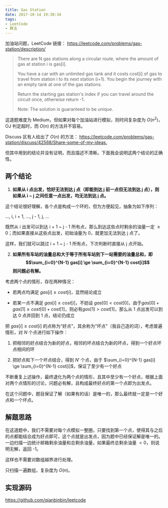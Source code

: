 ```yaml
---
title: Gas Station
date: 2017-10-14 19:30:34
tags:
- LeetCode
- 算法
---
```


加油站问题，LeetCode 链接：
<https://leetcode.com/problems/gas-station/description/>

> There are N gas stations along a circular route, where the amount of gas at station i is gas[i].
>
> You have a car with an unlimited gas tank and it costs cost[i] of gas to travel from station i to its next station (i+1). You begin the journey with an empty tank at one of the gas stations.
>
> Return the starting gas station's index if you can travel around the circuit once, otherwise return -1.
>
> Note:
> The solution is guaranteed to be unique.

这道题难度为 Medium，但如果对每个加油站进行模拟，则时间复杂度为 $O(n^2)$，OJ 判定超时，而 $O(n)$ 的方法并不容易。

Discuss 区有人给出了 $O(n)$ 的方法：
<https://leetcode.com/problems/gas-station/discuss/42568/Share-some-of-my-ideas.>

但其中用到的结论并没有证明，而且描述不清晰。下面我会说明这两个结论的正确性。

<!-- more -->

## 两个结论

1. **如果从 i 点出发，恰好无法到达 j 点（即能到达 j 前一点但无法到达 j 点），则如果从 i ~ j 之间任意一点出发，均无法到达 j 点。**

  这个结论很好理解，各个点是构成一个环的，但为方便起见，抽象为如下序列：

  ..., i, i + 1, ..., j - 1, j, ...

  既然从 i 出发可以到达 i + 1 ~ j - 1 所有点，那么到达这些点时剩余的油量一定 $\ge0$；而如果直接从这些点出发，初始油量为 0，就更加无法到达 j 点了。

  这样，我们就可以跳过 i + 1 ~ j - 1 所有点，下次判断时直接从 j 点开始。

2. **如果所有车站的油量总和大于等于所有车站到下一站需要的油量总和，即 $$\sum_{i=0}^{N-1} gas[i] \ge \sum_{i=0}^{N-1} cost[i]$$ 则问题必有解。**

  考虑两个点的情形，存在两种情况：

  - 若两点均满足 $gas[i] \ge cost[i]$，显然结论成立

  - 若某一点不满足 $gas[i] \ge cost[i]$，不妨设 $gas[0] < cost[0]$，由于$gas[0] + gas[1] \ge cost[0] + cost[1]$，则必有$gas[1] > cost[1]$，那么从 1 点出发可以到达 0 点并回到 1 点，结论仍成立

  <!--

  - 当有 3 个点时，

    - 若 3 个点均满足 $gas[i] \ge cost[i]$，显然结论成立

    - 若有且仅有一点不满足 $gas[i] \ge cost[i]$，不妨设 $gas[0] < cost[0]$，$gas[1] \ge cost[1]$，$gas[2] \ge cost[2]$，且不能同时取“=”，则从 1 点出发到达 2 点，可以再通过 0 点回到 1 点

      这种情况可以把 1、2 点结合为一个点，就退化为两个点的情形。

    - 若有且仅有两点不满足 $gas[i] \ge cost[i]$，不妨设 $gas[0] < cost[0]$，$gas[1] < cost[1]$，$gas[2] > cost[2]$，由于 $\sum_{i=0}^{N-1} gas[i] \ge \sum_{i=0}^{N-1} cost[i]$，此时必有 $gas[2] + gas[0] > cost[2] + cost[0]$，这说明从 2 点出发到达 0 点，可以再通过 1 点回到 2 点

      这种情况可以把 2、0 点结合为一个点，同样退化为两个点的情形。

  事实上，如果 $gas[i] + gas[i + 1] \ge cost[i] + cost[i + 1]$，那么 i、i + 1 两点就可以结合为一点。

  -->

  把 $gas[i] \ge cost[i]$ 的点称为“好点”，其余称为“坏点”（我自己造的词），考虑普遍情形，对 $N$ 个点进行如下操作：

  1. 把相邻的好点结合为新的好点，相邻的坏点结合为新的坏点，得到一个好点坏点相间的环

  2. 把好点和下一个坏点结合，得到 $N'$ 个点，由于 $\sum_{i=0}^{N-1} gas[i] \ge \sum_{i=0}^{N-1} cost[i]$，保证了至少有一个好点

  不断重复上述操作，最终退化为两个点的情形，且其中至少有一个好点，根据上面对两个点情形的讨论，问题必有解，且构成最终好点的第一个点即为出发点。

  在这个问题中，题目保证了解（如果有的话）是唯一的，那么最终就一定是一个好点和一个坏点。

## 解题思路

在这道题中，我们不需要对每个点模拟一整圈，只要找到第一个点，使得其与之后的点都能结合成为好点即可，这个点就是出发点，因为题中已经保证解是唯一的。一边扫描一边统计邮箱剩余油量和总剩余油量，如果最终总剩余油量 $< 0$，则说明无解，返回 -1。

这样也不需要对数组越界进行处理。

只扫描一遍数组，复杂度为 $O(n)$。

## 实现源码

<https://github.com/qianbinbin/leetcode>
